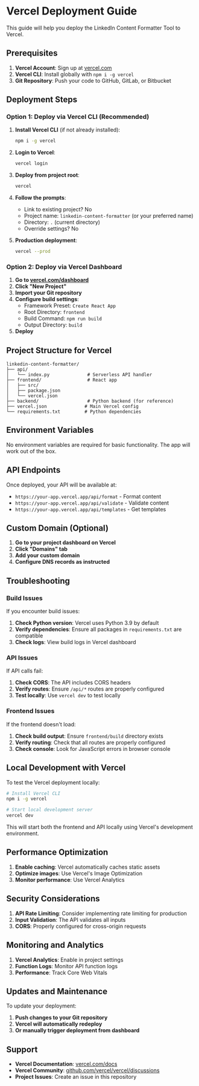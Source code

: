 # Vercel Deployment Guide

This guide will help you deploy the LinkedIn Content Formatter Tool to Vercel.

## Prerequisites

1. **Vercel Account**: Sign up at [vercel.com](https://vercel.com)
2. **Vercel CLI**: Install globally with `npm i -g vercel`
3. **Git Repository**: Push your code to GitHub, GitLab, or Bitbucket

## Deployment Steps

### Option 1: Deploy via Vercel CLI (Recommended)

1. **Install Vercel CLI** (if not already installed):
   ```bash
   npm i -g vercel
   ```

2. **Login to Vercel**:
   ```bash
   vercel login
   ```

3. **Deploy from project root**:
   ```bash
   vercel
   ```

4. **Follow the prompts**:
   - Link to existing project? No
   - Project name: `linkedin-content-formatter` (or your preferred name)
   - Directory: `.` (current directory)
   - Override settings? No

5. **Production deployment**:
   ```bash
   vercel --prod
   ```

### Option 2: Deploy via Vercel Dashboard

1. **Go to [vercel.com/dashboard](https://vercel.com/dashboard)**
2. **Click "New Project"**
3. **Import your Git repository**
4. **Configure build settings**:
   - Framework Preset: `Create React App`
   - Root Directory: `frontend`
   - Build Command: `npm run build`
   - Output Directory: `build`
5. **Deploy**

## Project Structure for Vercel

```
linkedin-content-formatter/
├── api/
│   └── index.py              # Serverless API handler
├── frontend/                 # React app
│   ├── src/
│   ├── package.json
│   └── vercel.json
├── backend/                  # Python backend (for reference)
├── vercel.json              # Main Vercel config
└── requirements.txt         # Python dependencies
```

## Environment Variables

No environment variables are required for basic functionality. The app will work out of the box.

## API Endpoints

Once deployed, your API will be available at:
- `https://your-app.vercel.app/api/format` - Format content
- `https://your-app.vercel.app/api/validate` - Validate content  
- `https://your-app.vercel.app/api/templates` - Get templates

## Custom Domain (Optional)

1. **Go to your project dashboard on Vercel**
2. **Click "Domains" tab**
3. **Add your custom domain**
4. **Configure DNS records as instructed**

## Troubleshooting

### Build Issues

If you encounter build issues:

1. **Check Python version**: Vercel uses Python 3.9 by default
2. **Verify dependencies**: Ensure all packages in `requirements.txt` are compatible
3. **Check logs**: View build logs in Vercel dashboard

### API Issues

If API calls fail:

1. **Check CORS**: The API includes CORS headers
2. **Verify routes**: Ensure `/api/*` routes are properly configured
3. **Test locally**: Use `vercel dev` to test locally

### Frontend Issues

If the frontend doesn't load:

1. **Check build output**: Ensure `frontend/build` directory exists
2. **Verify routing**: Check that all routes are properly configured
3. **Check console**: Look for JavaScript errors in browser console

## Local Development with Vercel

To test the Vercel deployment locally:

```bash
# Install Vercel CLI
npm i -g vercel

# Start local development server
vercel dev
```

This will start both the frontend and API locally using Vercel's development environment.

## Performance Optimization

1. **Enable caching**: Vercel automatically caches static assets
2. **Optimize images**: Use Vercel's Image Optimization
3. **Monitor performance**: Use Vercel Analytics

## Security Considerations

1. **API Rate Limiting**: Consider implementing rate limiting for production
2. **Input Validation**: The API validates all inputs
3. **CORS**: Properly configured for cross-origin requests

## Monitoring and Analytics

1. **Vercel Analytics**: Enable in project settings
2. **Function Logs**: Monitor API function logs
3. **Performance**: Track Core Web Vitals

## Updates and Maintenance

To update your deployment:

1. **Push changes to your Git repository**
2. **Vercel will automatically redeploy**
3. **Or manually trigger deployment from dashboard**

## Support

- **Vercel Documentation**: [vercel.com/docs](https://vercel.com/docs)
- **Vercel Community**: [github.com/vercel/vercel/discussions](https://github.com/vercel/vercel/discussions)
- **Project Issues**: Create an issue in this repository
